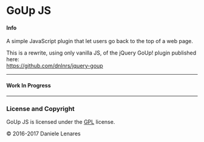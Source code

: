 # GoUp JS

#### Info
A simple JavaScript plugin that let users go back to the top of a web page.

This is a rewrite, using only vanilla JS, of the jQuery GoUp! plugin published here:  
https://github.com/dnlnrs/jquery-goup

----

#### Work In Progress

----

### License and Copyright
GoUp JS is licensed under the [GPL](http://www.gnu.org/licenses/gpl.html) license.

&copy; 2016-2017 Daniele Lenares